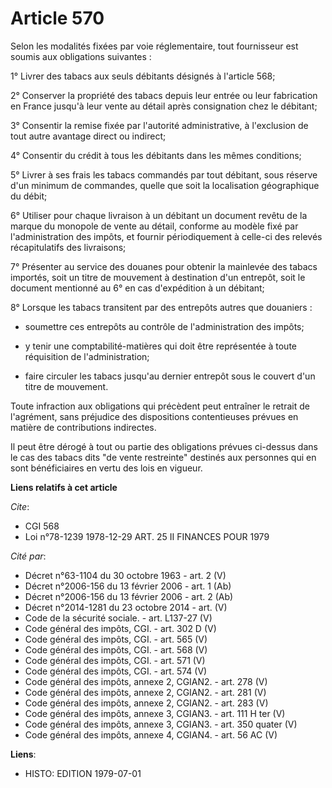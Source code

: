 # Article 570

Selon les modalités fixées par voie réglementaire, tout fournisseur est soumis aux obligations suivantes :

1° Livrer des tabacs aux seuls débitants désignés à l'article 568;

2° Conserver la propriété des tabacs depuis leur entrée ou leur fabrication en France jusqu'à leur vente au détail après
consignation chez le débitant;

3° Consentir la remise fixée par l'autorité administrative, à l'exclusion de tout autre avantage direct ou indirect;

4° Consentir du crédit à tous les débitants dans les mêmes conditions;

5° Livrer à ses frais les tabacs commandés par tout débitant, sous réserve d'un minimum de commandes, quelle que soit la
localisation géographique du débit;

6° Utiliser pour chaque livraison à un débitant un document revêtu de la marque du monopole de vente au détail, conforme au
modèle fixé par l'administration des impôts, et fournir périodiquement à celle-ci des relevés récapitulatifs des livraisons;

7° Présenter au service des douanes pour obtenir la mainlevée des tabacs importés, soit un titre de mouvement à destination
d'un entrepôt, soit le document mentionné au 6° en cas d'expédition à un débitant;

8° Lorsque les tabacs transitent par des entrepôts autres que douaniers :

- soumettre ces entrepôts au contrôle de l'administration des impôts;

- y tenir une comptabilité-matières qui doit être représentée à toute réquisition de l'administration;

- faire circuler les tabacs jusqu'au dernier entrepôt sous le couvert d'un titre de mouvement.

Toute infraction aux obligations qui précèdent peut entraîner le retrait de l'agrément, sans préjudice des dispositions
contentieuses prévues en matière de contributions indirectes.

Il peut être dérogé à tout ou partie des obligations prévues ci-dessus dans le cas des tabacs dits "de vente restreinte"
destinés aux personnes qui en sont bénéficiaires en vertu des lois en vigueur.

**Liens relatifs à cet article**

_Cite_:

  - CGI 568
  - Loi n°78-1239 1978-12-29 ART. 25 II FINANCES POUR 1979

_Cité par_:

  - Décret n°63-1104 du 30 octobre 1963 - art. 2 (V)
  - Décret n°2006-156 du 13 février 2006 - art. 1 (Ab)
  - Décret n°2006-156 du 13 février 2006 - art. 2 (Ab)
  - Décret n°2014-1281 du 23 octobre 2014 - art. (V)
  - Code de la sécurité sociale. - art. L137-27 (V)
  - Code général des impôts, CGI. - art. 302 D (V)
  - Code général des impôts, CGI. - art. 565 (V)
  - Code général des impôts, CGI. - art. 568 (V)
  - Code général des impôts, CGI. - art. 571 (V)
  - Code général des impôts, CGI. - art. 574 (V)
  - Code général des impôts, annexe 2, CGIAN2. - art. 278 (V)
  - Code général des impôts, annexe 2, CGIAN2. - art. 281 (V)
  - Code général des impôts, annexe 2, CGIAN2. - art. 283 (V)
  - Code général des impôts, annexe 3, CGIAN3. - art. 111 H ter (V)
  - Code général des impôts, annexe 3, CGIAN3. - art. 350 quater (V)
  - Code général des impôts, annexe 4, CGIAN4. - art. 56 AC (V)

**Liens**:

  - HISTO: EDITION 1979-07-01
